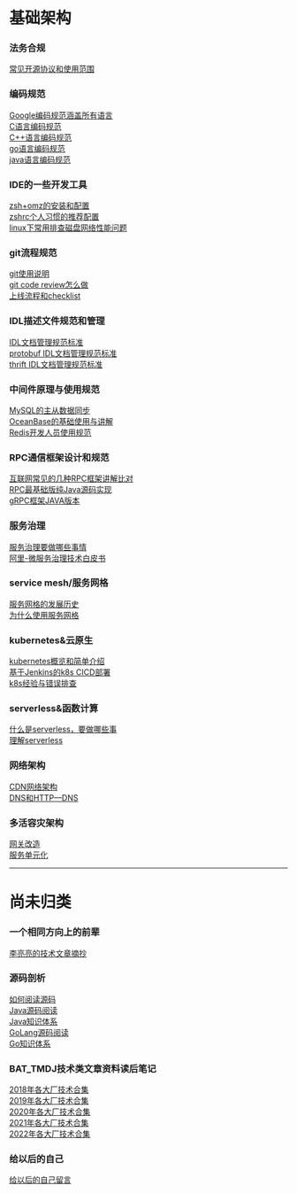 <!--
 * @Author: your name
 * @Date: 2022-04-13 11:30:35
 * @LastEditTime: 2022-04-22 15:46:05
 * @LastEditors: Please set LastEditors
 * @Description: 打开koroFileHeader查看配置 进行设置: https://github.com/OBKoro1/koro1FileHeader/wiki/%E9%85%8D%E7%BD%AE 
 * @FilePath: /infra-std/README.md
-->
# 基础架构

### 法务合规
[常见开源协议和使用范围](./DEV_license_risk/license_desc.md)  

### 编码规范
[Google编码规范涵盖所有语言](https://google.github.io/styleguide/)  
[C语言编码规范](./code_style_define/C_coding_style.md)  
[C++语言编码规范](./code_style_define/C%2B%2B_coding_style.md)  
[go语言编码规范](./code_style_define/golang_coding_style.md)  
[java语言编码规范](https://edu.aliyun.com/certification/cldt02?spm=a2c6h.12873639.article-detail.6.357737bfB6n6Nl)  

### IDE的一些开发工具
[zsh+omz的安装和配置](./IDE_DEV_tool/zsh_omz_install.md)  
[zshrc个人习惯的推荐配置](./IDE_DEV_tool/zshrc_conf.md)  
[linux下常用排查磁盘网络性能问题](./IDE_DEV_tool/linux_OPS_command.md)  

### git流程规范
[git使用说明](./GIT_flow_norm/GIT_useage.md)  
[git code review怎么做](./GIT_flow_norm/GIT_code_review.md)  
[上线流程和checklist](./GIT_flow_norm/RD_deploy_checklist.md)  

### IDL描述文件规范和管理
[IDL文档管理规范标准](./IDL_define_std/IDL_std.md)  
[protobuf IDL文档管理规范标准](./IDL_define_std/IDL_protobuf_std.md)  
[thrift IDL文档管理规范标准](./IDL_define_std/IDL_thrift_std.md)  

### 中间件原理与使用规范
[MySQL的主从数据同步](./middleware_architecture/mysql_data_replicate.md)  
[OceanBase的基础使用与讲解](./middleware_architecture/OceanBase_desc.md)  
[Redis开发人员使用规范](./middleware_architecture/Redis_use_style.md)  

### RPC通信框架设计和规范
[互联网常见的几种RPC框架讲解比对](./RPC_infra_desc/RPC_infra_compare.md)  
[RPC最基础版纯Java源码实现](https://github.com/singgel/RPC-SkillTree)  
[gRPC框架JAVA版本](https://github.com/singgel/grpc-infra)  

### 服务治理
[服务治理要做哪些事情](./SOA_governance/SOA_governance_view.md)  
[阿里-微服务治理技术白皮书](./SOA_governance/微服务治理技术白皮书.pdf)  

### service mesh/服务网格
[服务网格的发展历史](./service_mesh/service_mesh_history.md)  
[为什么使用服务网格](./service_mesh/service_mesh_why.md)  

### kubernetes&云原生
[kubernetes概览和简单介绍](./kubernetes_and_CNCF/kubernetes_overview.md)  
[基于Jenkins的k8s CICD部署](https://github.com/singgel/sharelibrary)  
[k8s经验与错误排查](https://github.com/singgel/kubernetes-operation-case)  

### serverless&函数计算
[什么是serverless，要做哪些事](./server_less/serviceless_desc.md)  
[理解serverless](./server_less/server_less_got.md)  

### 网络架构
[CDN网络架构](./NET_architecture/CDN_net_desc.md)  
[DNS和HTTP—DNS](./NET_architecture/DNS_HTTPDNS_desc.md)  

### 多活容灾架构
[网关改造](https://blog.csdn.net/singgel/article/details/122701839)  
[服务单元化]()  

---
# 尚未归类

### 一个相同方向上的前辈
[李亮亮的技术文章摘抄](https://learn.lianglianglee.com/)  

### 源码剖析
[如何阅读源码](./opensource_code_reading_after/how_to_join_opensource.md)  
[Java源码阅读](./opensource_code_reading_after/java_source_impression.md)  
[Java知识体系](https://github.com/singgel/java)  
[GoLang源码阅读](./opensource_code_reading_after/golang_source_impression.md)  
[Go知识体系](https://github.com/singgel/golang)  

### BAT_TMDJ技术类文章资料读后笔记
[2018年各大厂技术合集](./BAT_TMDJ_webChat_abstract/2018_article_impression.md)  
[2019年各大厂技术合集](./BAT_TMDJ_webChat_abstract/2019_article_impression.md)  
[2020年各大厂技术合集](./BAT_TMDJ_webChat_abstract/2020_article_impression.md)  
[2021年各大厂技术合集](./BAT_TMDJ_webChat_abstract/2021_article_impression.md)  
[2022年各大厂技术合集](./BAT_TMDJ_webChat_abstract/2022_article_impression.md)  

### 给以后的自己
[给以后的自己留言](./TalkToMyself.md)  